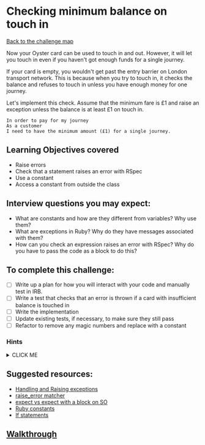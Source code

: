 # Checking minimum balance on touch in

[Back to the challenge map](README.md)

Now your Oyster card can be used to touch in and out. However, it will let you touch in even if you haven't got enough funds for a single journey.

If your card is empty, you wouldn't get past the entry barrier on London transport network. This is because when you try to touch in, it checks the balance and refuses to touch in unless you have enough money for one journey.

Let's implement this check. Assume that the minimum fare is £1 and raise an exception unless the balance is at least £1 on touch in.


```
In order to pay for my journey
As a customer
I need to have the minimum amount (£1) for a single journey.
```

## Learning Objectives covered
- Raise errors
- Check that a statement raises an error with RSpec
- Use a constant
- Access a constant from outside the class

## Interview questions you may expect:
- What are constants and how are they different from variables? Why use them?
- What are exceptions in Ruby? Why do they have messages associated with them?
- How can you check an expression raises an error with RSpec? Why do you have to pass the code as a block to do this?

## To complete this challenge:
- [ ] Write up a plan for how you will interact with your code and manually test in IRB.
- [ ] Write a test that checks that an error is thrown if a card with insufficient balance is touched in
- [ ] Write the implementation
- [ ] Update existing tests, if necessary, to make sure they still pass
- [ ] Refactor to remove any magic numbers and replace with a constant

### Hints
<details><summary>CLICK ME</summary>
  <ul>
    <li>The first thing to think about, as always, is writing a test to cover this requirement. If you don't remember how to test whether an error has been raised, check the links below for more information.</li>
    <li>With a test in place, you can now implement the feature.  There will be a few things to think about here - where to check that the card has sufficient balance, how to raise an error if it doesn't, and how this new behaviour might affect your existing tests.</li>
    <li>It's likely at this point, that some of your earlier tests will fail.  Think about why this is happening.</li>
    <li>Once your tests are green again, you might want to think about using context blocks within your spec file to avoid duplication and organise your tests.</li>
  </ul>
</details>

## Suggested resources:
- [Handling and Raising exceptions](https://rubymonk.com/learning/books/4-ruby-primer-ascent/chapters/41-exceptions/lessons/92-handling)
- [raise_error matcher](https://www.relishapp.com/rspec/rspec-expectations/docs/built-in-matchers/raise-error-matcher)
- [expect vs expect with a block on SO](http://stackoverflow.com/questions/19960831/rspec-expect-vs-expect-with-block-whats-the-difference)
- [Ruby constants](http://rubylearning.com/satishtalim/ruby_constants.html)
- [If statements](http://www.dev-hq.net/ruby/5--if-statements)

## [Walkthrough](walkthroughs/09_min_balance_on_touch_in.md)
